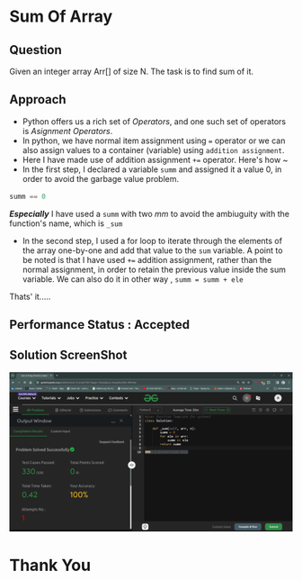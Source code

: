 # Sum Of Array

## Question 
Given an integer array Arr[] of size N. The task is to find sum of it.

## Approach
- Python offers us a rich set of *Operators*, and one such set of operators is *Asignment Operators*.
- In python, we have normal item assignment using `=` operator or we can also assign values to a container (variable) using `addition assignment`. 
- Here I have made use of addition assignment `+=` operator.
Here's how ~
- In the first step, I declared a variable `summ` and assigned it a value 0, in order to avoid the garbage value problem.
```python
summ == 0
```
**_Especially_** I have used a `summ` with two *mm* to avoid the ambiuguity with the function's name, which is `_sum`

- In the second step, I used a for loop to iterate through the elements of the array one-by-one and add that value to the `sum` variable.
A point to be noted is that I have used `+=` addition assignment, rather than the normal assignment, in order to retain the previous value inside the sum variable. We can also do it in other way , `summ = summ + ele`

Thats' it.....

## Performance Status : Accepted


## Solution ScreenShot
![Solution](image.png)

# Thank You